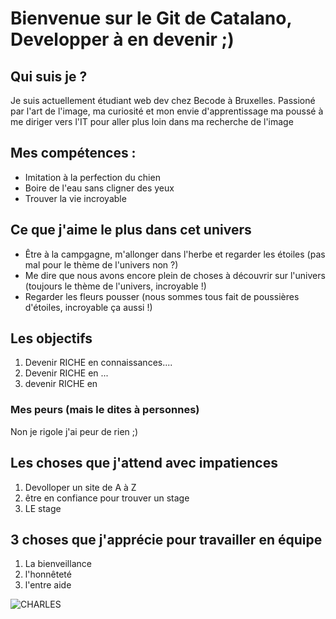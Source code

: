 # Bienvenue sur le Git de Catalano, Developper à en devenir ;)
## Qui suis je ?
Je suis actuellement étudiant web dev chez Becode à Bruxelles.
Passioné par l'art de l'image, ma curiosité et mon envie d'apprentissage ma poussé à me diriger vers l'IT pour aller plus loin dans ma recherche de l'image

## Mes compétences :

- Imitation à la perfection du chien
- Boire de l'eau sans cligner des yeux
- Trouver la vie incroyable

## Ce que j'aime le plus dans cet univers

- Être à la campgagne, m'allonger dans l'herbe et regarder les étoiles (pas mal pour le thème de l'univers non ?)
- Me dire que nous avons encore plein de choses à découvrir sur l'univers (toujours le thème de l'univers, incroyable !)
- Regarder les fleurs pousser (nous sommes tous fait de poussières d'étoiles, incroyable ça aussi !)

## Les objectifs

1. Devenir RICHE en connaissances....
2. Devenir RICHE en  ...
1. devenir RICHE en

### Mes peurs (mais le dites à personnes)
Non je rigole j'ai peur de rien ;)

## Les choses que j'attend avec impatiences
1. Devolloper un site de A à Z
2. être en confiance pour trouver un stage
3. LE stage 

## 3 choses que j'apprécie pour travailler en équipe
1. La bienveillance
2. l'honnêteté
3. l'entre aide

![CHARLES](https://media.giphy.com/media/v1.Y2lkPTc5MGI3NjExYzJ5OGFmMWRlOTF2a251bW15NWNxMXZhb3dxZDR4OGJlaGg4anNodiZlcD12MV9pbnRlcm5hbF9naWZfYnlfaWQmY3Q9Zw/KFnyQqIO1Di1PYYutf/giphy.gif)


